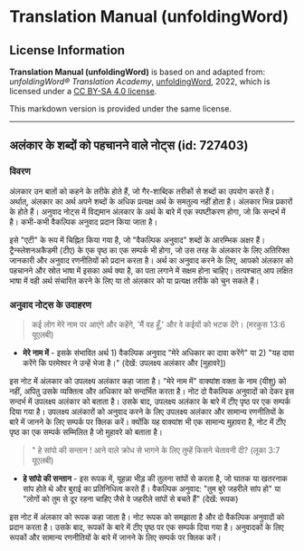 # Translation Manual (unfoldingWord)

## License Information

**Translation Manual (unfoldingWord)** is based on and adapted from: _unfoldingWord® Translation Academy_, [unfoldingWord](https://unfoldingword.org/utw), 2022, which is licensed under a [CC BY-SA 4.0 license](https://creativecommons.org/licenses/by-sa/4.0/legalcode.en).

This markdown version is provided under the same license.



--------------------------------

## अलंकार के शब्दों को पहचानने वाले नोट्स (id: 727403)

### विवरण

अंलकार उन बातों को कहने के तरीके होते हैं, जो गैर\-शाब्दिक तरीकों से शब्दों का उपयोग करते हैं। अर्थात्, अंलकार का अर्थ अपने शब्दों के अधिक प्रत्यक्ष अर्थ के समतुल्य नहीं होता है। अंलकार भिन्न प्रकारों के होते हैं। अनुवाद नोट्स में विद्यमान अंलकार के अर्थ के बारे में एक स्पष्टीकरण होगा, जो कि सन्दर्भ में है। कभी\-कभी वैकल्पिक अनुवाद प्रदान किया जाता है।

इसे "एटी" के रूप में चिह्नित किया गया है, जो "वैकल्पिक अनुवाद" शब्दों के आरम्भिक अक्षर हैं। ट्रैन्स्लेशनअकैडमी (टीए) के एक पृष्ठ का एक सम्पर्क भी होगा, जो उस तरह के अंलकार के लिए अतिरिक्त जानकारी और अनुवाद रणनीतियों को प्रदान करता है। अर्थ का अनुवाद करने के लिए, आपको अंलकार को पहचानने और स्रोत भाषा में इसका अर्थ क्या है, का पता लगाने में सक्षम होना चाहिए। तत्पश्चात् आप लक्षित भाषा में वही अर्थ संचारित करने के लिए या तो अंलकार को या प्रत्यक्ष तरीके को चुन सकते हैं।

### अनुवाद नोट्स के उदाहरण

> कई लोग मेरे नाम पर आएंगे और कहेंगे, 'मैं वह हूँ,' और वे कईयों को भटक देंगे। (मरकुस 13:6 यूएलबी)

* **मेरे नाम में** \- इसके संभावित अर्थ 1\) वैकल्पिक अनुवाद "मेरे अधिकार का दावा करेंगे" या 2\) "यह दावा करेंगे कि परमेश्वर ने उन्हें भेजा है।" (देखें: उपलक्ष्य अलंकार और \[मुहावरे])

इस नोट में अंलकार को उपलक्ष्य अलंकार कहा जाता है। "मेरे नाम में" वाक्यांश वक्ता के नाम (यीशु) को नहीं, अपितु उसके व्यक्तित्व और अधिकार को सन्दर्भित करता है। नोट दो वैकल्पिक अनुवादों को देकर इस सन्दर्भ में उपलक्ष्य अलंकार को बताता है। उसके बाद, उपलक्ष्य अलंकार के बारे में टीए पृष्ठ पर एक सम्पर्क दिया गया है। उपलक्ष्य अलंकारों को अनुवाद करने के लिए उपलक्ष्य अलंकार और सामान्य रणनीतियों के बारे में जानने के लिए सम्पर्क पर क्लिक करें। क्योंकि यह वाक्यांश भी एक सामान्य मुहावरा है, नोट में टीए पृष्ठ का एक सम्पर्क सम्मिलित है जो मुहावरे को बताता है।

> " हे सांपो की सन्तान ! आने वाले क्रोध से भागने के लिए तुम्हें किसने चेतावनी दी? (लूका 3:7 यूएलबी)

* **हे सांपो की सन्तान** \- इस रूपक में, यूहन्ना भीड़ की तुलना सांपों से करता है, जो घातक या खतरनाक सांप होते थे और बुराई का प्रतिनिधित्व करते हैं। वैकल्पिक अनुवाद: "तुम बुरे जहरीले सांप हो" या "लोगों को तुम से दूर रहना चाहिए जैसे वे जहरीले सांपों से बचते हैं" (देखें: रूपक)

इस नोट में अंलकार को रूपक कहा जाता है। नोट रूपक को समझाता है और दो वैकल्पिक अनुवादों को प्रदान करता है। उसके बाद, रूपकों के बारे में टीए पृष्ठ पर एक सम्पर्क दिया गया है। अनुवादकों के लिए रूपकों और सामान्य रणनीतियों के बारे में जानने के लिए सम्पर्क पर क्लिक करें।


